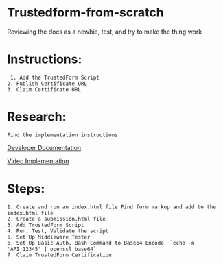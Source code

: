# Trustedform-from-scratch
Reviewing the docs as a newbie, test, and try to make the thing work

# Instructions:
```
 1. Add the TrustedForm Script
2. Publish Certificate URL 
3. Claim Certificate URL  
```

# Research: 
```
Find the implementation instructions  
```
[Developer Documentation](https://developers.activeprospect.com/docs/trustedform/implementing-trustedform-s-script/)

[Video Implementation](https://activeprospect.com/video-ease-of-implementing-trustedform/)

# Steps: 
```
1. Create and run an index.html file Find form markup and add to the index.html file
2. Create a submission.html file
3. Add TrustedForm Script
4. Run, Test, Validate the script
5. Set Up Middleware Tester
6. Set Up Basic Auth. Bash Command to Base64 Encode  `echo -n 'API:12345' | openssl base64`
7. Claim TrustedForm Certification
```
